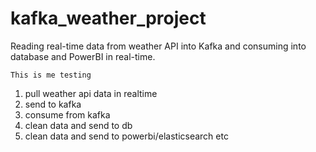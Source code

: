 # kafka_weather_project
Reading real-time data from weather API into Kafka and consuming into database and PowerBI in real-time.

`This is me testing `

1. pull weather api data in realtime
2. send to kafka
3. consume from kafka
4. clean data and send to db
5. clean data and send to powerbi/elasticsearch etc